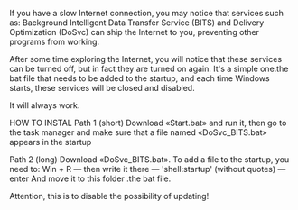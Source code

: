 If you have a slow Internet connection, you may notice that services such as: Background Intelligent Data Transfer Service (BITS) and Delivery Optimization (DoSvc) can ship the Internet to you, preventing other programs from working.

After some time exploring the Internet, you will notice that these services can be turned off, but in fact they are turned on again. It's a simple one.the bat file that needs to be added to the startup, and each time Windows starts, these services will be closed and disabled.

It will always work.

HOW TO INSTAL
Path 1 (short)
Download «Start.bat» and run it, then go to the task manager and make sure that a file named «DoSvc_BITS.bat» appears in the startup


Path 2 (long)
Download «DoSvc_BITS.bat». To add a file to the startup, you need to: Win + R — then write it there — 'shell:startup' (without quotes) — enter And move it to this folder .the bat file.

Attention, this is to disable the possibility of updating!
